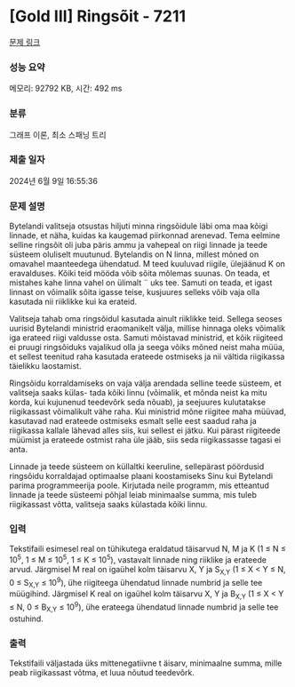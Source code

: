 # [Gold III] Ringsõit - 7211 

[문제 링크](https://www.acmicpc.net/problem/7211) 

### 성능 요약

메모리: 92792 KB, 시간: 492 ms

### 분류

그래프 이론, 최소 스패닝 트리

### 제출 일자

2024년 6월 9일 16:55:36

### 문제 설명

<p>Bytelandi valitseja otsustas hiljuti minna ringsõidule läbi oma maa kõigi linnade, et näha, kuidas ka kaugemad piirkonnad arenevad. Tema eelmine selline ringsõit oli juba päris ammu ja vahepeal on riigi linnade ja teede süsteem oluliselt muutunud. Bytelandis on N linna, millest mõned on omavahel maanteedega ühendatud. M teed kuuluvad riigile, ülejäänud K on eravalduses. Kõiki teid mööda võib sõita mõlemas suunas. On teada, et mistahes kahe linna vahel on ülimalt ¨ uks tee. Samuti on teada, et igast linnast on võimalik sõita igasse teise, kusjuures selleks võib vaja olla kasutada nii riiklikke kui ka erateid.</p>

<p>Valitseja tahab oma ringsõidul kasutada ainult riiklikke teid. Sellega seoses uurisid Bytelandi ministrid eraomanikelt välja, millise hinnaga oleks võimalik iga erateed riigi valdusse osta. Samuti mõistavad ministrid, et kõik riigiteed ei pruugi ringsõiduks vajalikud olla ja seega võiks mõned neist maha müüa, et sellest teenitud raha kasutada erateede ostmiseks ja nii vältida riigikassa täielikku laostamist.</p>

<p>Ringsõidu korraldamiseks on vaja välja arendada selline teede süsteem, et valitseja saaks külas- tada kõiki linnu (võimalik, et mõnda neist ka mitu korda, kui kujunenud teedevõrk seda nõuab), ja seejuures kulutatakse riigikassast võimalikult vähe raha. Kui ministrid mõne riigitee maha müüvad, kasutavad nad erateede ostmiseks esmalt selle eest saadud raha ja riigikassa kallale lähevad alles siis, kui sellest ei jätku. Kui pärast riigiteede müümist ja erateede ostmist raha üle jääb, siis seda riigikassasse tagasi ei anta.</p>

<p>Linnade ja teede süsteem on küllaltki keeruline, sellepärast pöördusid ringsõidu korraldajad optimaalse plaani koostamiseks Sinu kui Bytelandi parima programmeerija poole. Kirjutada neile programm, mis etteantud linnade ja teede süsteemi põhjal leiab minimaalse summa, mis tuleb riigikassast võtta, valitseja saaks külastada kõiki linnu.</p>

### 입력 

 <p>Tekstifaili esimesel real on tühikutega eraldatud täisarvud N, M ja K (1 ≤ N ≤ 10<sup>5</sup>, 1 ≤ M ≤ 10<sup>5</sup>, 1 ≤ K ≤ 10<sup>5</sup>), vastavalt linnade ning riiklike ja erateede arvud. Järgmisel M real on igaühel kolm täisarvu X, Y ja S<sub>X,Y</sub> (1 ≤ X < Y ≤ N, 0 ≤ S<sub>X,Y</sub> ≤ 10<sup>9</sup>), ühe riigiteega ühendatud linnade numbrid ja selle tee müügihind. Järgmisel K real on igaühel kolm täisarvu X, Y ja B<sub>X,Y</sub> (1 ≤ X < Y ≤ N, 0 ≤ B<sub>X,Y</sub> ≤ 10<sup>9</sup>), ühe erateega ühendatud linnade numbrid ja selle tee ostuhind.</p>

### 출력 

 <p>Tekstifaili väljastada üks mittenegatiivne t äisarv, minimaalne summa, mille peab riigikassast võtma, et luua nõutud teedevõrk.</p>

